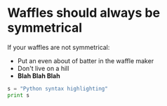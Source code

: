 # Waffles should always be symmetrical

If your waffles are not symmetrical:
* Put an even about of batter in the waffle maker
* Don't live on a hill
* __Blah Blah Blah__

```python
s = "Python syntax highlighting"
print s
```
